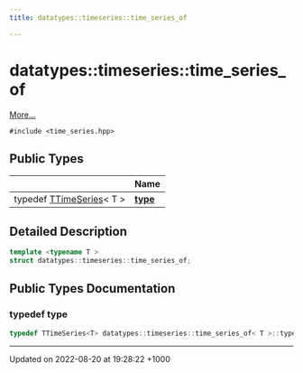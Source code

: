 ```yaml
---
title: datatypes::timeseries::time_series_of

---
```


# datatypes::timeseries::time_series_of



 [More...](#detailed-description)


`#include <time_series.hpp>`

## Public Types

|                | Name           |
| -------------- | -------------- |
| typedef [TTimeSeries](/uchronia-ts-doc/cpp/Classes/classdatatypes_1_1timeseries_1_1TTimeSeries/)< T > | **[type](/uchronia-ts-doc/cpp/Classes/structdatatypes_1_1timeseries_1_1time__series__of/#typedef-type)**  |

## Detailed Description

```cpp
template <typename T >
struct datatypes::timeseries::time_series_of;
```

## Public Types Documentation

### typedef type

```cpp
typedef TTimeSeries<T> datatypes::timeseries::time_series_of< T >::type;
```


-------------------------------

Updated on 2022-08-20 at 19:28:22 +1000